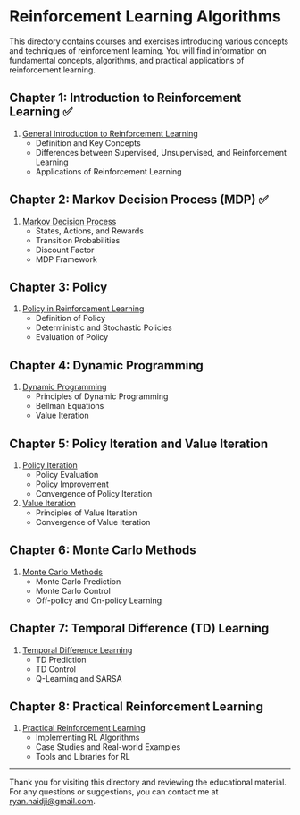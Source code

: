 # Reinforcement Learning Algorithms

This directory contains courses and exercises introducing various concepts and techniques of reinforcement learning. You will find information on fundamental concepts, algorithms, and practical applications of reinforcement learning.

## Chapter 1: Introduction to Reinforcement Learning ✅

1. [General Introduction to Reinforcement Learning](./Chapter1_Introduction/01_Introduction.md)
   - Definition and Key Concepts
   - Differences between Supervised, Unsupervised, and Reinforcement Learning
   - Applications of Reinforcement Learning

## Chapter 2: Markov Decision Process (MDP) ✅

1. [Markov Decision Process](./Chapter2_Markov_Decision_Process/01_MDP.md)
   - States, Actions, and Rewards
   - Transition Probabilities
   - Discount Factor
   - MDP Framework

## Chapter 3: Policy

1. [Policy in Reinforcement Learning](./Chapter3_Policy/01_Policy.md)
   - Definition of Policy
   - Deterministic and Stochastic Policies
   - Evaluation of Policy

## Chapter 4: Dynamic Programming

1. [Dynamic Programming](./Chapter4_Dynamic_Programming/01_Dynamic_Programming.md)
   - Principles of Dynamic Programming
   - Bellman Equations
   - Value Iteration

## Chapter 5: Policy Iteration and Value Iteration

1. [Policy Iteration](./Chapter5_Policy_Iteration_and_Value_Iteration/01_Policy_Iteration.md)
   - Policy Evaluation
   - Policy Improvement
   - Convergence of Policy Iteration
2. [Value Iteration](./Chapter5_Policy_Iteration_and_Value_Iteration/02_Value_Iteration.md)
   - Principles of Value Iteration
   - Convergence of Value Iteration

## Chapter 6: Monte Carlo Methods

1. [Monte Carlo Methods](./Chapter6_Monte_Carlo/01_Monte_Carlo.md)
   - Monte Carlo Prediction
   - Monte Carlo Control
   - Off-policy and On-policy Learning

## Chapter 7: Temporal Difference (TD) Learning

1. [Temporal Difference Learning](./Chapter7_Temporal_Difference/01_Temporal_Difference.md)
   - TD Prediction
   - TD Control
   - Q-Learning and SARSA

## Chapter 8: Practical Reinforcement Learning

1. [Practical Reinforcement Learning](./Chapter8_Practical_RL/01_Practical_RL.md)
   - Implementing RL Algorithms
   - Case Studies and Real-world Examples
   - Tools and Libraries for RL

---

Thank you for visiting this directory and reviewing the educational material. For any questions or suggestions, you can contact me at [ryan.naidji@gmail.com](mailto:ryan.naidji@gmail.com).
